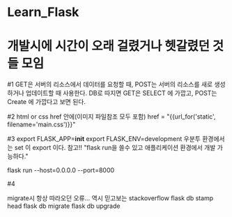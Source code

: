# Learn_Flask
# 개발시에 시간이 오래 걸렸거나 헷갈렸던 것들 모임
#1
GET은 서버의 리소스에서 데이터를 요청할 때, POST는 서버의 리소스를 새로 생성하거나 업데이트할 때 사용한다.
DB로 따지면 GET은 SELECT 에 가깝고, POST는 Create 에 가깝다고 보면 된다.

#2
html or css href 안에(이미지 파일참조 모두 포함)
href = "{{url_for('static', filename='main.css')}}"

#3
export FLASK_APP=__init__
export FLASK_ENV=development
우분투 환경에서는 set 이 export 이다. 참고!!
"flask run을 쓸수 있고 애플리케이션 환경에서 개발 가능하다."

flask run --host=0.0.0.0 --port=8000

#4

migrate시 항상 따라오던 오류... 
역시 믿고보는 stackoverflow
flask db stamp head
flask db migrate
flask db upgrade
